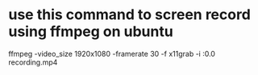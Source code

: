 # use this command to screen record using ffmpeg on ubuntu

ffmpeg -video_size 1920x1080 -framerate 30 -f x11grab -i :0.0 recording.mp4
